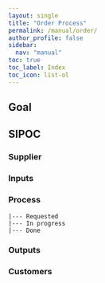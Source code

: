 ```yaml
---
layout: single
title: "Order Process"
permalink: /manual/order/
author_profile: false
sidebar:
  nav: "manual"
toc: true
toc_label: Index
toc_icon: list-ol  
---
```

## Goal

## SIPOC
### Supplier  

### Inputs

### Process
```
|--- Requested
|--- In progress
|--- Done
```

### Outputs

### Customers
